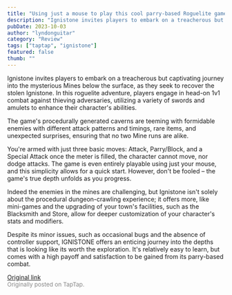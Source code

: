 ```yaml
---
title: "Using just a mouse to play this cool parry-based Roguelite game | First Impressions - IGNISTONE"
description: "Ignistone invites players to embark on a treacherous but captivating journey into the mysterious Mines below the surface, as they seek to recover the stolen Ignistone. In this roguelite adventure, players engage in head-on 1v1 combat against thieving adversaries, utilizing a variety of swords and amulets to enhance their character's abilities."
pubDate: 2023-10-03
author: "lyndonguitar"
category: "Review"
tags: ["taptap", "ignistone"]
featured: false
thumb: ""
---
```


Ignistone invites players to embark on a treacherous but captivating journey into the mysterious Mines below the surface, as they seek to recover the stolen Ignistone. In this roguelite adventure, players engage in head-on 1v1 combat against thieving adversaries, utilizing a variety of swords and amulets to enhance their character's abilities.

The game's procedurally generated caverns are teeming with formidable enemies with different attack patterns and timings, rare items, and unexpected surprises, ensuring that no two Mine runs are alike.

You're armed with just three basic moves: Attack, Parry/Block, and a Special Attack once the meter is filled, the character cannot move, nor dodge attacks. The game is even entirely playable using just your mouse, and this simplicity allows for a quick start. However, don't be fooled – the game's true depth unfolds as you progress.

Indeed the enemies in the mines are challenging, but Ignistone isn't solely about the procedural dungeon-crawling experience; it offers more, like mini-games and the upgrading of your town's facilities, such as the Blacksmith and Store, allow for deeper customization of your character's stats and modifiers.

Despite its minor issues, such as occasional bugs and the absence of controller support, IGNISTONE offers an enticing journey into the depths that is looking like its worth the exploration. It's relatively easy to learn, but comes with a high payoff and satisfaction to be gained from its parry-based combat.

[Original link](https://www.taptap.io/post/6384233)<br><span style="font-size: 0.95em; color: #888;">Originally posted on TapTap.</span>
